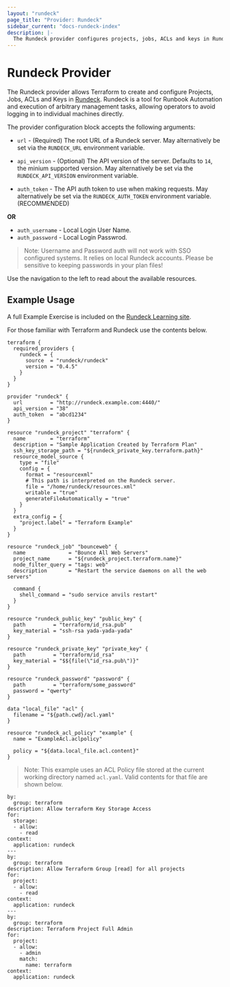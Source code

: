 ```yaml
---
layout: "rundeck"
page_title: "Provider: Rundeck"
sidebar_current: "docs-rundeck-index"
description: |-
  The Rundeck provider configures projects, jobs, ACLs and keys in Rundeck.
---
```


# Rundeck Provider

The Rundeck provider allows Terraform to create and configure Projects,
Jobs, ACLs and Keys in [Rundeck](http://www.rundeck.com/). Rundeck is a tool
for Runbook Automation and execution of arbitrary management tasks,
allowing operators to avoid logging in to individual machines directly.

The provider configuration block accepts the following arguments:

* ``url`` - (Required) The root URL of a Rundeck server. May alternatively be set via the
  ``RUNDECK_URL`` environment variable.

* ``api_version`` - (Optional) The API version of the server. Defaults to `14`, the
  minium supported version. May alternatively be set via the ``RUNDECK_API_VERSION``
  environment variable.

* ``auth_token`` - The API auth token to use when making requests. May alternatively
  be set via the ``RUNDECK_AUTH_TOKEN`` environment variable. (RECOMMENDED)

**OR**

* ``auth_username`` - Local Login User Name.  
* ``auth_password`` - Local Login Passwrod.

> Note: Username and Password auth will not work with SSO configured systems.  It relies on local Rundeck accounts. Please be sensitive to keeping passwords in your plan files!


Use the navigation to the left to read about the available resources.

## Example Usage

A full Example Exercise is included on the [Rundeck Learning site](https://docs.rundeck.com/docs/learning/howto/use-terraform-provider.html).

For those familiar with Terraform and Rundeck use the contents below.

```hcl
terraform {
  required_providers {
    rundeck = {
      source  = "rundeck/rundeck"
      version = "0.4.5"
    }
  }
}

provider "rundeck" {
  url         = "http://rundeck.example.com:4440/"
  api_version = "38"
  auth_token  = "abcd1234"
}

resource "rundeck_project" "terraform" {
  name        = "terraform"
  description = "Sample Application Created by Terraform Plan"
  ssh_key_storage_path = "${rundeck_private_key.terraform.path}"
  resource_model_source {
    type = "file"
    config = {
      format = "resourcexml"
      # This path is interpreted on the Rundeck server.
      file = "/home/rundeck/resources.xml"
      writable = "true"
      generateFileAutomatically = "true"
    }
  }
  extra_config = {
    "project.label" = "Terraform Example"
  }
}

resource "rundeck_job" "bounceweb" {
  name              = "Bounce All Web Servers"
  project_name      = "${rundeck_project.terraform.name}"
  node_filter_query = "tags: web"
  description       = "Restart the service daemons on all the web servers"

  command {
    shell_command = "sudo service anvils restart"
  }
}

resource "rundeck_public_key" "public_key" {
  path         = "terraform/id_rsa.pub"
  key_material = "ssh-rsa yada-yada-yada"
}

resource "rundeck_private_key" "private_key" {
  path         = "terraform/id_rsa"
  key_material = "$${file(\"id_rsa.pub\")}"
}

resource "rundeck_password" "password" {
  path         = "terraform/some_password"
  password = "qwerty"
}

data "local_file" "acl" {
  filename = "${path.cwd}/acl.yaml"
}

resource "rundeck_acl_policy" "example" {
  name = "ExampleAcl.aclpolicy"

  policy = "${data.local_file.acl.content}"
}
```

> Note: This example uses an ACL Policy file stored at the current working directory named `acl.yaml`.  Valid contents for that file are shown below.

```
by:
  group: terraform
description: Allow terraform Key Storage Access
for:
  storage:
  - allow:
    - read
context:
  application: rundeck
---
by:
  group: terraform
description: Allow Terraform Group [read] for all projects
for:
  project:
  - allow:
    - read
context:
  application: rundeck
---
by:
  group: terraform
description: Terraform Project Full Admin
for:
  project:
  - allow:
    - admin
    match:
      name: terraform
context:
  application: rundeck
```

